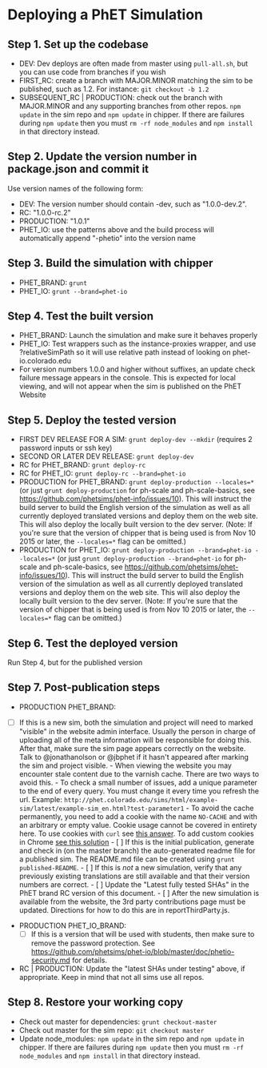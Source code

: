 # Deploying a PhET Simulation

## Step 1. Set up the codebase
* DEV: Dev deploys are often made from master using `pull-all.sh`, but you can use code from branches if you wish 
* FIRST_RC: create a branch with MAJOR.MINOR matching the sim to be published, such as 1.2.  For instance: `git checkout -b 1.2` 
* SUBSEQUENT_RC | PRODUCTION: check out the branch with MAJOR.MINOR and any supporting branches from other repos.  `npm update` in the sim repo and `npm update` in chipper.  If there are failures during
 `npm update` then you must `rm -rf node_modules` and `npm install` in that directory instead.

## Step 2. Update the version number in package.json and commit it
Use version names of the following form: 
* DEV: The version number should contain -dev, such as "1.0.0-dev.2". 
* RC: "1.0.0-rc.2" 
* PRODUCTION: "1.0.1"
* PHET_IO: use the patterns above and the build process will automatically append "-phetio" into the version name

## Step 3. Build the simulation with chipper
* PHET_BRAND: `grunt`
* PHET_IO: `grunt --brand=phet-io`

## Step 4. Test the built version
* PHET_BRAND: Launch the simulation and make sure it behaves properly
* PHET_IO: Test wrappers such as the instance-proxies wrapper, and use ?relativeSimPath so it will use relative path instead of looking on phet-io.colorado.edu
* For version numbers 1.0.0 and higher without suffixes, an update check failure message appears in the console. This is expected for local viewing, and will not appear when the sim is published on the PhET Website

## Step 5. Deploy the tested version
* FIRST DEV RELEASE FOR A SIM: `grunt deploy-dev --mkdir` (requires 2 password inputs or ssh key)
* SECOND OR LATER DEV RELEASE: `grunt deploy-dev`
* RC for PHET_BRAND: `grunt deploy-rc`
* RC for PHET_IO: `grunt deploy-rc --brand=phet-io`
* PRODUCTION for PHET_BRAND: `grunt deploy-production --locales=*` (or just `grunt deploy-production` for ph-scale and ph-scale-basics, see https://github.com/phetsims/phet-info/issues/10).  This will instruct the build server to build the English version of the simulation as well as all currently deployed translated versions and deploy them on the web site.  This will also deploy the locally built version to the dev server.  (Note: If you're sure that the version of chipper that is being used is from Nov 10 2015 or later, the `--locales=*` flag can be omitted.)
* PRODUCTION for PHET_IO: `grunt deploy-production --brand=phet-io --locales=*` (or just `grunt deploy-production --brand=phet-io` for ph-scale and ph-scale-basics, see https://github.com/phetsims/phet-info/issues/10).  This will instruct the build server to build the English version of the simulation as well as all currently deployed translated versions and deploy them on the web site.  This will also deploy the locally built version to the dev server.  (Note: If you're sure that the version of chipper that is being used is from Nov 10 2015 or later, the `--locales=*` flag can be omitted.)

## Step 6. Test the deployed version
Run Step 4, but for the published version

## Step 7. Post-publication steps
* PRODUCTION PHET_BRAND: 
 - [ ] If this is a new sim, both the simulation and project will need to marked "visible" in the website admin interface.
        Usually the person in charge of uploading all of the meta information will be responsible for doing this. After that,
        make sure the sim page appears correctly on the website. Talk to @jonathanolson or @jbphet if it hasn't appeared after marking the sim and project visible.
          - When viewing the website you may encounter stale content due to the varnish cache.  There are two ways to avoid this.
            - To check a small number of issues, add a unique parameter to the end of every query. You must change it every time you refresh the url. Example: `http://phet.colorado.edu/sims/html/example-sim/latest/example-sim_en.html?test-parameter1`
            - To avoid the cache permanently, you need to add a cookie with the name `NO-CACHE` and with an arbitrary or empty value. Cookie usage cannot be covered in entirety here. To use cookies with `curl` see [this answer](http://stackoverflow.com/a/7186160/2496827). To add custom cookies in Chrome [see this solution](http://superuser.com/a/636697/493443)
        - [ ] If this is the initial publication, generate and check in (on the master branch) the auto-generated readme file for a published sim.  The README.md file can be created using ```grunt published-README```.
        - [ ] If this is *not* a new simulation, verify that any previously existing translations are still available and that
        their version numbers are correct.
        - [ ] Update the "Latest fully tested SHAs" in the PhET brand RC version of this document.
        - [ ] After the new simulation is available from the website, the 3rd party contributions page must be updated.  Directions for how to do this are in reportThirdParty.js.
* PRODUCTION PHET_IO_BRAND:
  - [ ] If this is a version that will be used with students, then make sure to remove the password protection. See https://github.com/phetsims/phet-io/blob/master/doc/phetio-security.md for details.
* RC | PRODUCTION: Update the "latest SHAs under testing" above, if appropriate.  Keep in mind that not all sims use all repos.

## Step 8. Restore your working copy
* Check out master for dependencies: `grunt checkout-master`
* Check out master for the sim repo: `git checkout master`
* Update node_modules: `npm update` in the sim repo and `npm update` in chipper.  If there are failures during `npm update` then you must `rm -rf node_modules` and `npm install` in that directory instead.